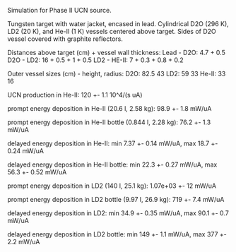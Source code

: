Simulation for Phase II UCN source.

Tungsten target with water jacket, encased in lead.
Cylindrical D2O (296 K), LD2 (20 K), and He-II (1 K) vessels centered above target.
Sides of D2O vessel covered with graphite reflectors.

Distances above target (cm) + vessel wall thickness:
Lead - D2O: 4.7 + 0.5
D2O - LD2: 16 + 0.5 + 1 + 0.5
LD2 - HE-II: 7 + 0.3 + 0.8 + 0.2

Outer vessel sizes (cm) - height, radius:
D2O: 82.5 43
LD2: 59 33
He-II: 33 16

UCN production in He-II:
120 +- 1.1 10^4/(s uA)

prompt energy deposition in He-II (20.6 l, 2.58 kg):
98.9 +- 1.8 mW/uA

prompt energy deposition in He-II bottle (0.844 l, 2.28 kg):
76.2 +- 1.3 mW/uA

delayed energy deposition in He-II:
min 7.37 +- 0.14 mW/uA, max 18.7 +- 0.24 mW/uA

delayed energy deposition in He-II bottle:
min 22.3 +- 0.27 mW/uA, max 56.3 +- 0.52 mW/uA

prompt energy deposition in LD2 (140 l, 25.1 kg):
1.07e+03 +- 12 mW/uA

prompt energy deposition in LD2 bottle (9.97 l, 26.9 kg):
719 +- 7.4 mW/uA

delayed energy deposition in LD2:
min 34.9 +- 0.35 mW/uA, max 90.1 +- 0.7 mW/uA

delayed energy deposition in LD2 bottle:
min 149 +- 1.1 mW/uA, max 377 +- 2.2 mW/uA

